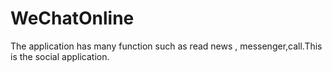 # WeChatOnline
The application has many function such as read news , messenger,call.This is the social application.
